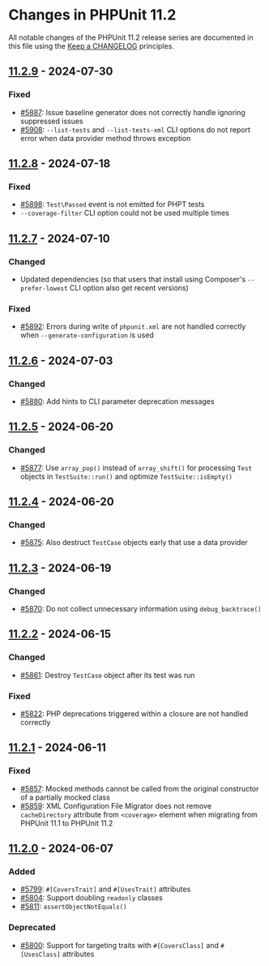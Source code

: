 # Changes in PHPUnit 11.2

All notable changes of the PHPUnit 11.2 release series are documented in this file using the [Keep a CHANGELOG](https://keepachangelog.com/) principles.

## [11.2.9] - 2024-07-30

### Fixed

* [#5887](https://github.com/sebastianbergmann/phpunit/pull/5887): Issue baseline generator does not correctly handle ignoring suppressed issues
* [#5908](https://github.com/sebastianbergmann/phpunit/issues/5908): `--list-tests` and `--list-tests-xml` CLI options do not report error when data provider method throws exception

## [11.2.8] - 2024-07-18

### Fixed

* [#5898](https://github.com/sebastianbergmann/phpunit/issues/5898): `Test\Passed` event is not emitted for PHPT tests
* `--coverage-filter` CLI option could not be used multiple times

## [11.2.7] - 2024-07-10

### Changed

* Updated dependencies (so that users that install using Composer's `--prefer-lowest` CLI option also get recent versions)

### Fixed

* [#5892](https://github.com/sebastianbergmann/phpunit/issues/5892): Errors during write of `phpunit.xml` are not handled correctly when `--generate-configuration` is used

## [11.2.6] - 2024-07-03

### Changed

* [#5880](https://github.com/sebastianbergmann/phpunit/pull/5880): Add hints to CLI parameter deprecation messages

## [11.2.5] - 2024-06-20

### Changed

* [#5877](https://github.com/sebastianbergmann/phpunit/pull/5877): Use `array_pop()` instead of `array_shift()` for processing `Test` objects in `TestSuite::run()` and optimize `TestSuite::isEmpty()`

## [11.2.4] - 2024-06-20

### Changed

* [#5875](https://github.com/sebastianbergmann/phpunit/pull/5875): Also destruct `TestCase` objects early that use a data provider

## [11.2.3] - 2024-06-19

### Changed

* [#5870](https://github.com/sebastianbergmann/phpunit/pull/5870): Do not collect unnecessary information using `debug_backtrace()`

## [11.2.2] - 2024-06-15

### Changed

* [#5861](https://github.com/sebastianbergmann/phpunit/pull/5861): Destroy `TestCase` object after its test was run

### Fixed

* [#5822](https://github.com/sebastianbergmann/phpunit/pull/5822): PHP deprecations triggered within a closure are not handled correctly

## [11.2.1] - 2024-06-11

### Fixed

* [#5857](https://github.com/sebastianbergmann/phpunit/issues/5857): Mocked methods cannot be called from the original constructor of a partially mocked class
* [#5859](https://github.com/sebastianbergmann/phpunit/issues/5859): XML Configuration File Migrator does not remove `cacheDirectory` attribute from `<coverage>` element when migrating from PHPUnit 11.1 to PHPUnit 11.2

## [11.2.0] - 2024-06-07

### Added

* [#5799](https://github.com/sebastianbergmann/phpunit/issues/5799): `#[CoversTrait]` and `#[UsesTrait]` attributes
* [#5804](https://github.com/sebastianbergmann/phpunit/pull/5804): Support doubling `readonly` classes
* [#5811](https://github.com/sebastianbergmann/phpunit/issues/5811): `assertObjectNotEquals()`

### Deprecated

* [#5800](https://github.com/sebastianbergmann/phpunit/issues/5800): Support for targeting traits with `#[CoversClass]` and `#[UsesClass]` attributes

[11.2.9]: https://github.com/sebastianbergmann/phpunit/compare/11.2.8...11.2.9
[11.2.8]: https://github.com/sebastianbergmann/phpunit/compare/11.2.7...11.2.8
[11.2.7]: https://github.com/sebastianbergmann/phpunit/compare/11.2.6...11.2.7
[11.2.6]: https://github.com/sebastianbergmann/phpunit/compare/11.2.5...11.2.6
[11.2.5]: https://github.com/sebastianbergmann/phpunit/compare/11.2.4...11.2.5
[11.2.4]: https://github.com/sebastianbergmann/phpunit/compare/11.2.3...11.2.4
[11.2.3]: https://github.com/sebastianbergmann/phpunit/compare/11.2.2...11.2.3
[11.2.2]: https://github.com/sebastianbergmann/phpunit/compare/11.2.1...11.2.2
[11.2.1]: https://github.com/sebastianbergmann/phpunit/compare/11.2.0...11.2.1
[11.2.0]: https://github.com/sebastianbergmann/phpunit/compare/11.1.3...11.2.0
